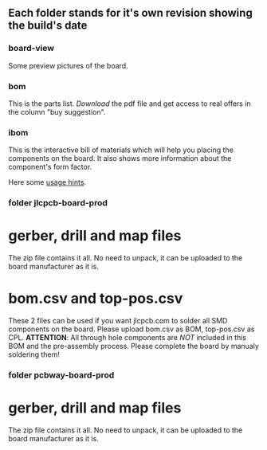 ## Each folder stands for it's own revision showing the build's date

### board-view
Some preview pictures of the board.

### bom
This is the parts list. *Download* the pdf file and get access to real offers in the column "buy suggestion".

### ibom
This is the interactive bill of materials which will help you placing the components on the board. It also shows more information about the component's form factor.

Here some [usage hints](https://github.com/openscopeproject/InteractiveHtmlBom/wiki/Usage#bom-page-mouse-actions).

### folder jlcpcb-board-prod
# gerber, drill and map files
The zip file contains it all. No need to unpack, it can be uploaded to the board manufacturer as it is.

# bom.csv and top-pos.csv
These 2 files can be used if you want jlcpcb.com to solder all SMD components on the board. Please upload bom.csv as BOM, top-pos.csv as CPL.
**ATTENTION**: All through hole components are *NOT* included in this BOM and the pre-assembly process. Please complete the board by manualy soldering them!

### folder pcbway-board-prod
# gerber, drill and map files
The zip file contains it all. No need to unpack, it can be uploaded to the board manufacturer as it is.

